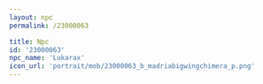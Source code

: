 ```yaml
---
layout: npc
permalink: /23000063

title: Npc
id: '23000063'
npc_name: 'Lukarax'
icon_url: 'portrait/mob/23000063_b_madriabigwingchimera_p.png'
---
```

